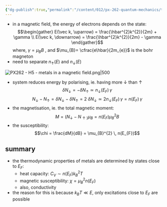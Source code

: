 ```yaml
---
{"dg-publish":true,"permalink":"/content/012/px-262-quantum-mechanics/term-2/h-free-electron-model/px-262-h5-metals-in-a-magnetic-field/","noteIcon":"1","created":"2025-01-16T10:28:05.662+00:00","updated":"2025-03-13T11:46:02.509+00:00"}
---
```


- in a magnetic field, the energy of electrons depends on the state:
$$\begin{gather}
E(\vec k, \uparrow) = \frac{\hbar^{2}k^{2}}{2m} + \gamma \\
E(\vec k, \downarrow) = \frac{\hbar^{2}k^{2}}{2m} - \gamma
\end{gather}$$
	where, $\gamma = \mu_{B} B$ , and $\mu_{B}= \cfrac{e\hbar}{2m_{e}}$ is the bohr magneton
- need to separate $n_{\uparrow}(E)$ and $n_{\downarrow}(E)$

![PX262 - H5 - metals in a magnetic field.png|500](/img/user/pics/PX262%20-%20H5%20-%20metals%20in%20a%20magnetic%20field.png)

- system reduces energy by polarising, ie. having more $\downarrow$ than $\uparrow$
$$\delta N_\downarrow  = - \delta N_{\uparrow}\simeq n_\downarrow (E_{F}) \, \gamma$$
$$N_\downarrow - N_{\uparrow} = \delta N_\downarrow -  \delta N_{\uparrow} = 2\ \delta N_\downarrow  \simeq 2 n_\downarrow (E_{F}) \, \gamma = n(E_{F})\, \gamma$$
- the magnetisation, ie. the total magnetic moment:
$$M = (N_\downarrow - N_{\uparrow)}\mu_{B} = n(E_{F}) \mu_{B}^{2}B$$
- the susceptibility:
$$\chi = \frac{dM}{dB} = \mu_{B}^{2} \, n(E_{F})$$
## summary
- the thermodynamic properties of metals are determined by states close to $E_{F}:$
	- heat capacity: $C_{V} \sim n(E_{F}) k_{B}^{2}T$
	- magnetic susceptibility: $\chi = \mu_{B}^{2} n(E_{F})$
	- also, conductivity
- the reason for this is because $k_{B}T \ll E$, only excitations close to $E_{F}$ are possible

